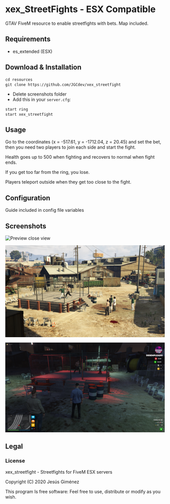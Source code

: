 # xex_StreetFights - ESX Compatible

GTAV FiveM resource to enable streetfights with bets. Map included. 

## Requirements

* es_extended (ESX)

## Download & Installation

```
cd resources
git clone https://github.com/JGCdev/xex_streetfight 
```
- Delete screenshots folder
- Add this in your `server.cfg`:

```
start ring 
start xex_streetfight
```

## Usage
Go to the coordinates (x = -517.61, y = -1712.04, z = 20.45) and set the bet, then you need two players to join each side and start the fight.

Health goes up to 500 when fighting and recovers to normal when fight ends.

If you get too far from the ring, you lose.

Players teleport outside when they get too close to the fight.

## Configuration
Guide included in config file variables


## Screenshots

![Preview close view](https://github.com/JGCdev/xex_streetfight/blob/master/screenshots/ring2.png)

![Preview panoramic](https://github.com/JGCdev/xex_streetfight/blob/master/screenshots/ring.png)

![Preview night view](https://github.com/JGCdev/xex_streetfight/blob/master/screenshots/ring-night.png)


## Legal

### License

xex_streetfight - Streetfights for FiveM ESX servers

Copyright (C) 2020 Jesús Giménez

This program Is free software: Feel free to use, distribute or modify as you wish.
